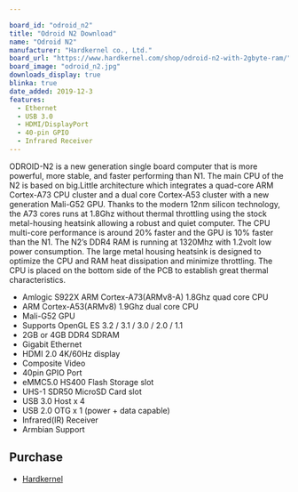 ```yaml
---

board_id: "odroid_n2"
title: "Odroid N2 Download"
name: "Odroid N2"
manufacturer: "Hardkernel co., Ltd."
board_url: "https://www.hardkernel.com/shop/odroid-n2-with-2gbyte-ram/"
board_image: "odroid_n2.jpg"
downloads_display: true
blinka: true
date_added: 2019-12-3
features:
  - Ethernet
  - USB 3.0
  - HDMI/DisplayPort
  - 40-pin GPIO
  - Infrared Receiver
---
```


ODROID-N2 is a new generation single board computer that is more powerful, more stable, and faster performing than N1.
The main CPU of the N2 is based on big.Little architecture which integrates a quad-core ARM Cortex-A73 CPU cluster and a dual core Cortex-A53 cluster with a new generation Mali-G52 GPU.
Thanks to the modern 12nm silicon technology, the A73 cores runs at 1.8Ghz without thermal throttling using the stock metal-housing heatsink allowing a robust and quiet computer.
The CPU multi-core performance is around 20% faster and the GPU is 10% faster than the N1. The N2’s DDR4 RAM is running at 1320Mhz with 1.2volt low power consumption.
The large metal housing heatsink is designed to optimize the CPU and RAM heat dissipation and minimize throttling. The CPU is placed on the bottom side of the PCB to establish great thermal characteristics.

- Amlogic S922X ARM Cortex-A73(ARMv8-A) 1.8Ghz quad core CPU
- ARM Cortex-A53(ARMv8) 1.9Ghz dual core CPU
- Mali-G52 GPU
- Supports OpenGL ES 3.2 / 3.1 / 3.0 / 2.0 / 1.1
- 2GB or 4GB DDR4 SDRAM
- Gigabit Ethernet
- HDMI 2.0 4K/60Hz display
- Composite Video
- 40pin GPIO Port
- eMMC5.0 HS400 Flash Storage slot
- UHS-1 SDR50 MicroSD Card slot
- USB 3.0 Host x 4
- USB 2.0 OTG x 1 (power + data capable)
- Infrared(IR) Receiver
- Armbian Support

## Purchase
* [Hardkernel](https://www.hardkernel.com/shop/odroid-n2-with-2gbyte-ram/)
